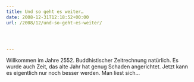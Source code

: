 ```yaml
---
title: Und so geht es weiter…
date: 2008-12-31T12:18:52+00:00
url: /2008/12/und-so-geht-es-weiter/




---
```

Willkommen im Jahre 2552. Buddhistischer Zeitrechnung natürlich. Es wurde auch Zeit, das alte Jahr hat genug Schaden angerichtet. Jetzt kann es eigentlich nur noch besser werden. Man liest sich...
